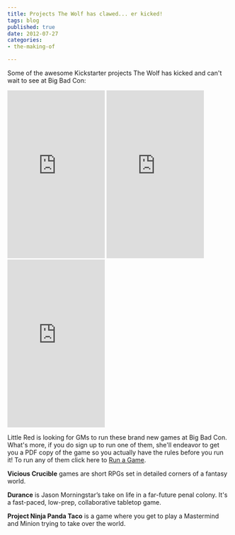 ```yaml
---
title: Projects The Wolf has clawed... er kicked!
tags: blog
published: true
date: 2012-07-27
categories:
- the-making-of

---
```

Some of the awesome Kickstarter projects The Wolf has kicked and can't wait to see at Big Bad Con:

<iframe src="https://www.kickstarter.com/projects/viciouscrucible/vote-for-the-second-vicious-crucible/widget/card.html" frameborder="0" width="220" height="380"></iframe>

<iframe src="https://www.kickstarter.com/projects/bullypulpitgames/durance/widget/card.html" frameborder="0" width="220px" height="380px"></iframe>

<iframe src="https://www.kickstarter.com/projects/962662760/project-ninja-panda-taco/widget/card.html" frameborder="0" width="220" height="380"></iframe>

Little Red is looking for GMs to run these brand new games at Big Bad Con. What's more, if you do sign up to run one of them, she'll endeavor to get you a PDF copy of the game so you actually have the rules before you run it! To run any of them click here to [Run a Game](http://www.bigbadcon.com/volunteer/run-a-game/ "Run a Game").

**Vicious Crucible** games are short RPGs set in detailed corners of a fantasy world.

**Durance** is Jason Morningstar’s take on life in a far-future penal colony. It's a fast-paced, low-prep, collaborative tabletop game.

**Project Ninja Panda Taco** is a game where you get to play a Mastermind and Minion trying to take over the world.